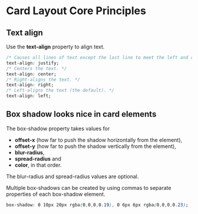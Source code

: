 # Card Layout Core Principles

## Text align

Use the **text-align** property to align text.

```css
/* Causes all lines of text except the last line to meet the left and right edges of the line box. */
text-align: justify;
/* Centers the text. */
text-align: center;
/* Right-aligns the text. */
text-align: right;
/* Left-aligns the text (the default). */
text-align: left;
```

## Box shadow looks nice in card elements

The box-shadow property takes values for

* **offset-x** (how far to push the shadow horizontally from the element),
* **offset-y** (how far to push the shadow vertically from the element),
* **blur-radius**,
* **spread-radius** and
* **color**, in that order.

The blur-radius and spread-radius values are optional.

Multiple box-shadows can be created by using commas to separate properties of each box-shadow element.

```css
box-shadow: 0 10px 20px rgba(0,0,0,0.19), 0 6px 6px rgba(0,0,0,0.23);
```
